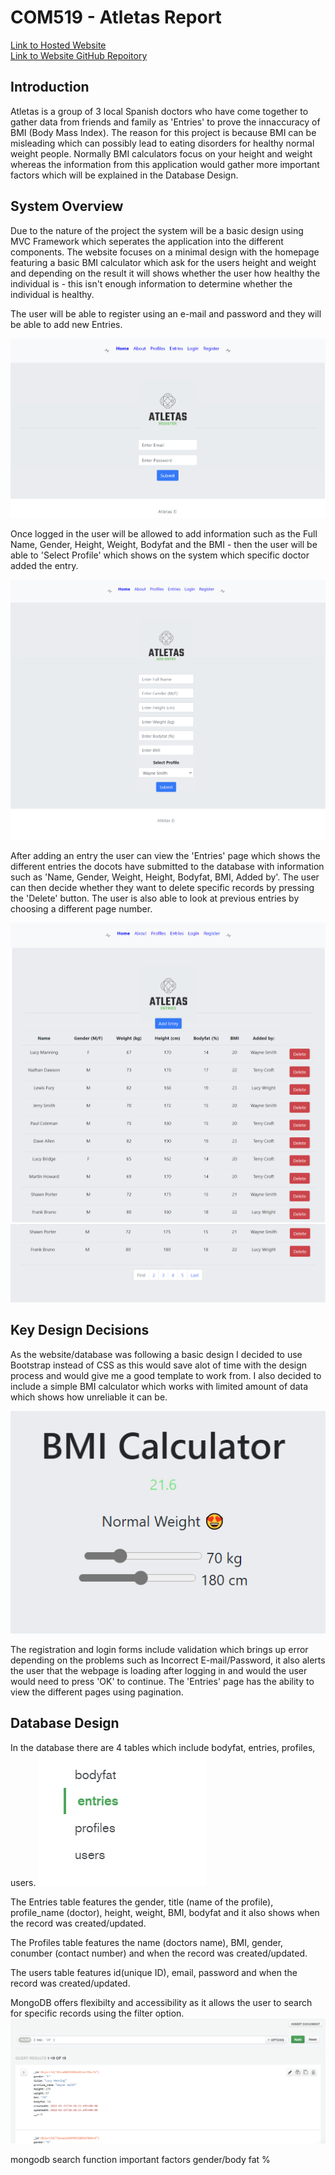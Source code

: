 # COM519 - Atletas Report
[Link to Hosted Website](https://frozen-dawn-51894.herokuapp.com/) <br>
[Link to Website GitHub Repoitory](https://github.com/KJafro/COM_519_Kurt) <br>


## Introduction
Atletas is a group of 3 local Spanish doctors who have come together to gather data from friends and family as 'Entries' to prove the innaccuracy of BMI (Body Mass Index). The reason for this project is because
BMI can be misleading which can possibly lead to eating disorders for healthy normal weight people. Normally BMI calculators focus on your height and weight whereas the information from this application would 
gather more important factors which will be explained in the Database Design. 

## System Overview
Due to the nature of the project the system will be a basic design using MVC Framework which seperates the application into the different components. The website focuses on a minimal design with the homepage featuring a basic BMI calculator which ask for the users height and weight and depending on the result it will shows whether the user how healthy the individual is - this isn't enough information to determine whether the individual is healthy. 

The user will be able to register using an e-mail and password and they will be able to add new Entries. 

![Register](/public/images/reg.PNG)

Once logged in the user will be allowed to
add information such as the Full Name, Gender, Height, Weight, Bodyfat and the BMI - then the user will be able to 'Select Profile' which shows on the system which specific doctor added the entry. 

![CreateEntry](/public/images/createentry.PNG)


After adding an entry the user can view the 'Entries' page which shows the different entries the docots have submitted to the database with information such as 'Name, Gender, Weight, Height, Bodyfat, BMI, Added by'. The user can then decide whether they want to delete specific records by pressing the 'Delete' button. The user is also able to look at previous entries by choosing a different page number.

![Entries](/public/images/entries1.PNG)
![Entries_](/public/images/entries2.PNG)

## Key Design Decisions
As the website/database was following a basic design I decided to use Bootstrap instead of CSS as this would save alot of time with the design process and would give me a good template to work from. I also decided to include a simple BMI calculator which works with limited amount of data which shows how unreliable it can be.  

![!bmicalc](/public/images/bmicalc.PNG)

The registration and login forms include validation which brings up error depending on the problems such as Incorrect E-mail/Password, it also alerts the user that the webpage is loading after logging in and would the user would need to press 'OK' to continue. The 'Entries' page has the ability to view the different pages using pagination.

## Database Design
In the database there are 4 tables which include bodyfat, entries, profiles, users. 
![!bmicalc](/public/images/collections.PNG)

The Entries table features the gender, title (name of the profile), profile_name (doctor), height, weight, BMI, bodyfat and it also shows when the record was created/updated. 

The Profiles table features the name (doctors name), BMI, gender, conumber (contact number) and when the record was created/updated.

The users table features id(unique ID), email, password and when the record was created/updated.

MongoDB offers flexibilty and accessibility as it allows the user to search for specific records using the filter option.
![!filter](/public/images/filter1.PNG)






mongodb search function
important factors gender/body fat %

